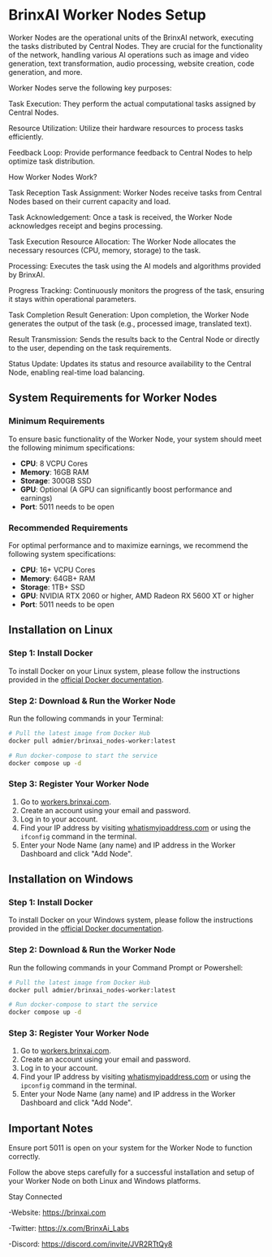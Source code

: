 # BrinxAI Worker Nodes Setup

Worker Nodes are the operational units of the BrinxAI network, executing the tasks distributed by Central Nodes. They are crucial for the functionality of the network, handling various AI operations such as image and video generation, text transformation, audio processing, website creation, code generation, and more.

Worker Nodes serve the following key purposes:

Task Execution: They perform the actual computational tasks assigned by Central Nodes.

Resource Utilization: Utilize their hardware resources to process tasks efficiently.

Feedback Loop: Provide performance feedback to Central Nodes to help optimize task distribution.

How Worker Nodes Work? 

Task Reception
Task Assignment: Worker Nodes receive tasks from Central Nodes based on their current capacity and load.

Task Acknowledgement: Once a task is received, the Worker Node acknowledges receipt and begins processing.

Task Execution
Resource Allocation: The Worker Node allocates the necessary resources (CPU, memory, storage) to the task.

Processing: Executes the task using the AI models and algorithms provided by BrinxAI.

Progress Tracking: Continuously monitors the progress of the task, ensuring it stays within operational parameters.

Task Completion
Result Generation: Upon completion, the Worker Node generates the output of the task (e.g., processed image, translated text).

Result Transmission: Sends the results back to the Central Node or directly to the user, depending on the task requirements.

Status Update: Updates its status and resource availability to the Central Node, enabling real-time load balancing.

## System Requirements for Worker Nodes

### Minimum Requirements
To ensure basic functionality of the Worker Node, your system should meet the following minimum specifications:
- **CPU**: 8 VCPU Cores
- **Memory**: 16GB RAM
- **Storage**: 300GB SSD
- **GPU**: Optional (A GPU can significantly boost performance and earnings)
- **Port**: 5011 needs to be open

### Recommended Requirements
For optimal performance and to maximize earnings, we recommend the following system specifications:
- **CPU**: 16+ VCPU Cores
- **Memory**: 64GB+ RAM
- **Storage**: 1TB+ SSD
- **GPU**: NVIDIA RTX 2060 or higher, AMD Radeon RX 5600 XT or higher
- **Port**: 5011 needs to be open

## Installation on Linux

### Step 1: Install Docker
To install Docker on your Linux system, please follow the instructions provided in the [official Docker documentation](https://docs.docker.com/engine/install/ubuntu).

### Step 2: Download & Run the Worker Node
Run the following commands in your Terminal:
```bash
# Pull the latest image from Docker Hub
docker pull admier/brinxai_nodes-worker:latest

# Run docker-compose to start the service
docker compose up -d
```

### Step 3: Register Your Worker Node
1. Go to [workers.brinxai.com](https://workers.brinxai.com).
2. Create an account using your email and password.
3. Log in to your account.
4. Find your IP address by visiting [whatismyipaddress.com](https://whatismyipaddress.com) or using the `ifconfig` command in the terminal.
5. Enter your Node Name (any name) and IP address in the Worker Dashboard and click "Add Node".

## Installation on Windows

### Step 1: Install Docker
To install Docker on your Windows system, please follow the instructions provided in the [official Docker documentation](https://docs.docker.com/desktop/install/windows-install/).

### Step 2: Download & Run the Worker Node
Run the following commands in your Command Prompt or Powershell:
```bash
# Pull the latest image from Docker Hub
docker pull admier/brinxai_nodes-worker:latest

# Run docker-compose to start the service
docker compose up -d
```

### Step 3: Register Your Worker Node
1. Go to [workers.brinxai.com](https://workers.brinxai.com).
2. Create an account using your email and password.
3. Log in to your account.
4. Find your IP address by visiting [whatismyipaddress.com](https://whatismyipaddress.com) or using the `ipconfig` command in the terminal.
5. Enter your Node Name (any name) and IP address in the Worker Dashboard and click "Add Node".

## Important Notes
Ensure port 5011 is open on your system for the Worker Node to function correctly.

Follow the above steps carefully for a successful installation and setup of your Worker Node on both Linux and Windows platforms.


Stay Connected

-Website: 
https://brinxai.com

-Twitter: 
https://x.com/BrinxAi_Labs

-Discord: 
https://discord.com/invite/JVR2RTtQy8
